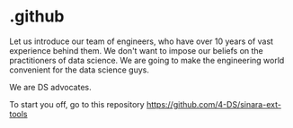 # .github
Let us introduce our team of engineers, who have over 10 years of vast experience behind them. We don't want to impose our beliefs on the practitioners of data science. We are going to make the engineering world convenient for the data science guys.

We are DS advocates.

To start you off, go to this repository https://github.com/4-DS/sinara-ext-tools
